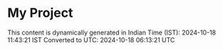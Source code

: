 # My Project

This content is dynamically generated in Indian Time (IST): 2024-10-18 11:43:21 IST
Converted to UTC: 2024-10-18 06:13:21 UTC
